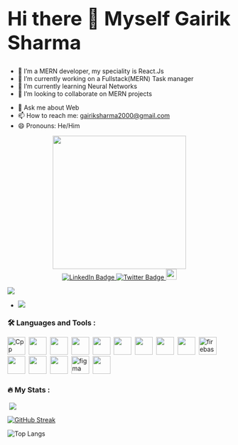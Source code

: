 ### <h1 style="font-size: 44px">Hi there 👋 Myself Gairik Sharma</h1>
- 👋 I’m a MERN developer, my speciality is React.Js
- 🔭 I’m currently working on a Fullstack(MERN) Task manager
- 🌱 I’m currently learning Neural Networks
- 👯 I’m looking to collaborate on MERN projects
<!-- - 🤔 I’m looking for help with ... -->
- 💬 Ask me about Web
- 📫 How to reach me: gairiksharma2000@gmail.com
- 😄 Pronouns: He/Him
<!-- - ⚡ Fun fact: ... -->
<div id="header" align="center">
  <img src="https://media.giphy.com/media/M9gbBd9nbDrOTu1Mqx/giphy.gif" width="300"/>
</div>

<div id="badges" align="center">
  <a href="https://www.linkedin.com/in/gairik-sharma-1633b4223/">
    <img src="https://img.shields.io/badge/LinkedIn-blue?style=for-the-badge&logo=linkedin&logoColor=white" alt="LinkedIn Badge"/>
  </a>
  <a href="https://twitter.com/sharma_gairik">
    <img src="https://img.shields.io/badge/Twitter-blue?style=for-the-badge&logo=twitter&logoColor=white" alt="Twitter Badge"/>
  </a>
  <a href="https://auth.geeksforgeeks.org/user/gairik19">
    <img src="https://media.geeksforgeeks.org/wp-content/cdn-uploads/20200817185016/gfg_complete_logo_2x-min.png" height="24px"           width=""/80px>
  </a>
</div>

<p align="left"> <a href="https://github.com/ryo-ma/github-profile-trophy"><img src="https://github-profile-trophy.vercel.app/?username=GairikSharma" /></a> </p>



<!-- 
- :telescope: I’m a MERN developer, my speciality is React.Js

- :seedling: Exploring AI -->

- <p align="left"> <img src="https://komarev.com/ghpvc/?username=GairikSharma&label=Profile%20views&color=0e75b6&style=flat" /> </p>




### :hammer_and_wrench: Languages and Tools :

<div align="left">
  <img src="https://icongr.am/devicon/c-original.svg?size=128&color=currentColor" title="C++" alt="Cpp" width="40" height="40"/>&nbsp;
  <img src="https://icongr.am/devicon/cplusplus-original.svg?size=128&color=currentColor" width="40" height="40"/>&nbsp;
  <img src="https://icongr.am/devicon/javascript-original.svg?size=128&color=currentColor" width="40" height="40"/>&nbsp;
  <img src="https://icongr.am/devicon/react-original.svg?size=128&color=currentColor" width="40" height="40"/>&nbsp;
  <img src="https://icongr.am/devicon/html5-original.svg?size=128&color=currentColor" width="40" height="40"/>&nbsp;
  <img src="https://icongr.am/devicon/css3-original.svg?size=128&color=currentColor" width="40" height="40"/>&nbsp;
  <img src="https://icongr.am/devicon/nodejs-original.svg?size=128&color=currentColor" width="40" height="40"/>&nbsp;
  <img src="https://icongr.am/devicon/express-original.svg?size=128&color=currentColor" width="40" height="40"/>&nbsp;
  <img src="https://icongr.am/devicon/mongodb-original.svg?size=128&color=currentColor" width="40" height="40"/>&nbsp;
  <img src="https://www.vectorlogo.zone/logos/firebase/firebase-icon.svg" alt="firebase" width="40" height="40"/>&nbsp;
  <img src="https://icongr.am/devicon/git-original.svg?size=128&color=currentColor" width="40" height="40"/>&nbsp;
  <img src="https://icongr.am/devicon/github-original.svg?size=128&color=currentColor" width="40" height="40"/>&nbsp;
  <img src="https://icongr.am/devicon/python-original.svg?size=128&color=currentColor" width="40" height="40"/>&nbsp;
  <img src="https://www.vectorlogo.zone/logos/figma/figma-icon.svg" alt="figma" width="40" height="40"/>&nbsp;
  <img src="https://icongr.am/devicon/jquery-original-wordmark.svg?size=128&color=currentColor" width="40" height="40"/>&nbsp;
</div>


### :fire: My Stats :

<p>&nbsp;<img align="center" src="https://github-readme-stats.vercel.app/api?username=GairikSharma&show_icons=true&locale=en&theme=light" /></p>

[![GitHub Streak](http://github-readme-streak-stats.herokuapp.com?user=GairikSharma&theme=light)](https://git.io/streak-stats)

![Top Langs](https://github-readme-stats.vercel.app/api/top-langs/?username=GairikSharma&layout=compact&theme=light)



<!-- **GairikSharma/GairikSharma** is a ✨ _special_ ✨ repository because its `README.md` (this file) appears on your GitHub profile.

Here are some ideas to get you started: -->
